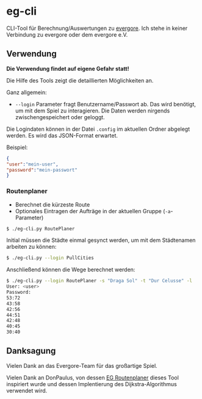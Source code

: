 # eg-cli

CLI-Tool für Berechnung/Auswertungen zu [evergore](https://evergore.de). Ich stehe in keiner Verbindung zu evergore oder dem evergore e.V.

## Verwendung

**Die Verwendung findet auf eigene Gefahr statt!**

Die Hilfe des Tools zeigt die detaillierten Möglichkeiten an.

Ganz allgemein:

- `--login` Parameter fragt Benutzername/Passwort ab. Das wird benötigt, um mit dem Spiel zu interagieren. Die Daten werden nirgends zwischengespeichert oder geloggt.

Die Logindaten können in der Datei `.config` im aktuellen Ordner abgelegt werden. Es wird das JSON-Format erwartet.

Beispiel:
~~~json
{
"user":"mein-user",
"password":"mein-passwort"
}
~~~

### Routenplaner

- Berechnet die kürzeste Route
- Optionales Eintragen der Aufträge in der aktuellen Gruppe (`-a`-Parameter)

~~~bash
$ ./eg-cli.py RoutePlaner
~~~

Initial müssen die Städte einmal gesynct werden, um mit dem Städtenamen arbeiten zu können:

~~~bash
$ ./eg-cli.py --login PullCities
~~~

Anschließend können die Wege berechnet werden:

~~~bash
$ ./eg-cli.py --login RoutePlaner -s "Draga Sol" -t "Dur Celusse" -l
User: <user>
Password:
53:72
43:58
42:56
44:51
42:48
40:45
30:40
~~~

## Danksagung

Vielen Dank an das Evergore-Team für das großartige Spiel.

Vielen Dank an DonPaulus, von dessen [EG Routenplaner](egroutenplaner.bplaced.net) dieses Tool inspiriert wurde und dessen Implentierung des Dijkstra-Algorithmus verwendet wird.


